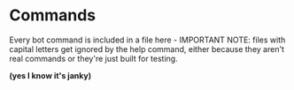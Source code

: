 <h1>Commands</h1>
<p>Every bot command is included in a file here - IMPORTANT NOTE: files with capital letters get ignored by the help command, either because they aren't real commands or they're just built for testing.</p>
<p><strong>(yes I know it's janky)</strong></p>